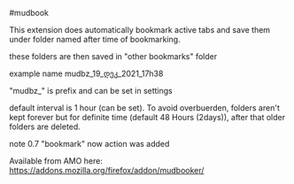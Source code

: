 #mudbook

This extension does automatically bookmark active tabs 
and save them under folder named after time of bookmarking.

these folders are then saved in "other bookmarks" folder

example name
mudbz_19_დეკ_2021_17h38

"mudbz_" is prefix and can be set in settings

default interval is 1 hour (can be set).
To avoid overbuerden, folders aren't kept forever but for 
definite time (default 48 Hours (2days)), after that older 
folders are deleted.

note 0.7 "bookmark" now action was added

Available from AMO here: https://addons.mozilla.org/firefox/addon/mudbooker/